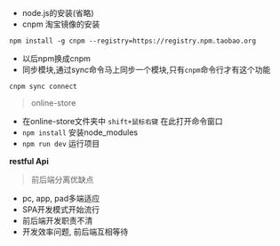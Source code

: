 - node.js的安装(省略)
- cnpm 淘宝镜像的安装

```
npm install -g cnpm --registry=https://registry.npm.taobao.org
```
- 以后npm换成cnpm
- 同步模块,通过sync命令马上同步一个模块,只有`cnpm`命令行才有这个功能

```
cnpm sync connect
```

> online-store

- 在online-store文件夹中 `shift+鼠标右键` 在此打开命令窗口
- `npm install` 安装node_modules
- `npm run dev` 运行项目

**restful Api**

> 前后端分离优缺点

- pc, app, pad多端适应
- SPA开发模式开始流行
- 前后端开发职责不清
- 开发效率问题, 前后端互相等待